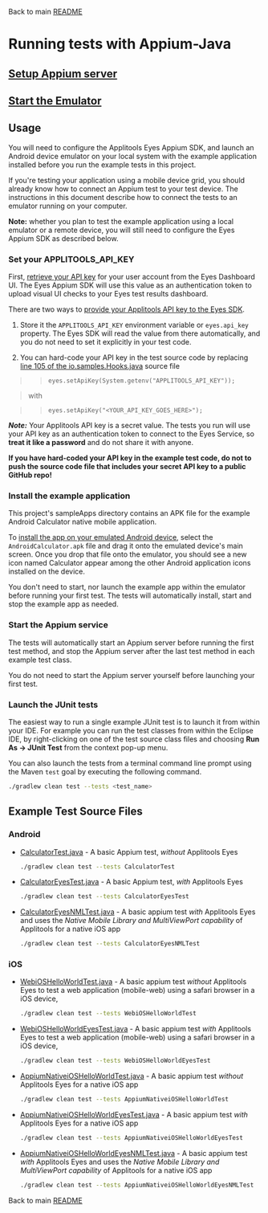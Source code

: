 Back to main [README](../README.md)

# Running tests with Appium-Java

## [Setup Appium server](README_MachineSetupInstructions.md)

## [Start the Emulator](README_MachineSetupInstructions.md)

## Usage

You will need to configure the Applitools Eyes Appium SDK, and launch an Android device
emulator on your local system with the example application installed before you run the
example tests in this project.

If you're testing your application using a mobile device grid, you should already know how
to connect an Appium test to your test device.  The instructions in this document describe
how to connect the tests to an emulator running on your computer.

**Note:** whether you plan to test the example application using a local emulator or a
remote device, you will still need to configure the Eyes Appium SDK as described below.

### Set your APPLITOOLS_API_KEY

First, 
[retrieve your API key](https://applitools.com/docs/topics/overview/obtain-api-key.html) 
for your user account from the Eyes Dashboard UI.  The Eyes Appium SDK will use this value 
as an authentication token to upload visual UI checks to your Eyes test results dashboard.

There are two ways to 
[provide your Applitools API key to the Eyes SDK](https://applitools.com/tutorials/quickstart/web/selenium/java/basic#setting-applitools-variables).

1. Store it the `APPLITOOLS_API_KEY` environment variable or `eyes.api_key` property.
   The Eyes SDK will read the value from there automatically, and you do not need to set 
   it explicitly in your test code.
  
2. You can hard-code your API key in the test source code by replacing 
   [line 105 of the io.samples.Hooks.java](src/test/java/android/io.samples.Hooks.java#L105) source file

>> `eyes.setApiKey(System.getenv("APPLITOOLS_API_KEY"));`

> with 

>> `eyes.setApiKey("<YOUR_API_KEY_GOES_HERE>");`

***Note:*** Your Applitools API key is a secret value.  The tests you run will
use your API key as an authentication token to connect to the Eyes Service, so 
**treat it like a password** and do not share it with anyone.

**If you have hard-coded your API key in the example test code, do not to push the source code file that includes your secret API key to a public GitHub repo!**


### Install the example application

This project's sampleApps directory contains an APK file for the example Android 
Calculator native mobile application.

To 
[install the app on your emulated Android device](https://developer.android.com/studio/run/emulator-install-add-files), 
select the `AndroidCalculator.apk` file and drag it onto the emulated device's main 
screen.  Once you drop that file onto the emulator, you should see a new icon named 
Calculator appear among the other Android application icons installed on the device.

You don't need to start, nor launch the example app within the emulator before running your first
test.  The tests will automatically install, start and stop the example app as needed.

### Start the Appium service

The tests will automatically start an Appium server before running the first test method,
and stop the Appium server after the last test method in each example test class.

You do not need to start the Appium server yourself before launching your first test.

### Launch the JUnit tests

The easiest way to run a single example JUnit test is to launch it from within your IDE.
For example you can run the test classes from within the Eclipse IDE, by right-clicking on
one of the test source class files and choosing **Run As -> JUnit Test** from the context
pop-up menu.

You can also launch the tests from a terminal command line prompt using the Maven `test` 
goal by executing the following command.

```bash
./gradlew clean test --tests <test_name>
```

## Example Test Source Files

### Android
* [CalculatorTest.java](src/test/java/android/CalculatorTest.java) - A basic Appium test, *without* Applitools Eyes
   ```bash
   ./gradlew clean test --tests CalculatorTest
   ```

* [CalculatorEyesTest.java](src/test/java/android/CalculatorEyesTest.java) - A basic Appium test, *with* Applitools Eyes
   ```bash
   ./gradlew clean test --tests CalculatorEyesTest
   ```
  
* [CalculatorEyesNMLTest.java](src/test/java/android/CalculatorEyesNMLTest.java) - A basic appium test *with* Applitools Eyes and uses the *Native Mobile Library and MultiViewPort capability* of Applitools for a native iOS app
   ```bash
   ./gradlew clean test --tests CalculatorEyesNMLTest
   ```

### iOS

* [WebiOSHelloWorldTest.java](src/test/java/ios/WebiOSHelloWorldTest.java) - A basic appium test *without* Applitools Eyes to test a web application (mobile-web) using a safari browser in a iOS device, 
   ```bash
   ./gradlew clean test --tests WebiOSHelloWorldTest
   ```

* [WebiOSHelloWorldEyesTest.java](src/test/java/ios/WebiOSHelloWorldEyesTest.java) - A basic appium test *with* Applitools Eyes to test a web application (mobile-web) using a safari browser in a iOS device,
   ```bash
   ./gradlew clean test --tests WebiOSHelloWorldEyesTest
   ```

* [AppiumNativeiOSHelloWorldTest.java](src/test/java/io/samples/appium/ios/AppiumNativeiOSHelloWorldTest.java) - A basic appium test *without* Applitools Eyes for a native iOS app
   ```bash
   ./gradlew clean test --tests AppiumNativeiOSHelloWorldTest
   ```

* [AppiumNativeiOSHelloWorldEyesTest.java](src/test/java/io/samples/appium/ios/AppiumNativeiOSHelloWorldEyesTest.java) - A basic appium test *with* Applitools Eyes for a native iOS app 
   ```bash
   ./gradlew clean test --tests AppiumNativeiOSHelloWorldEyesTest
   ```
  
* [AppiumNativeiOSHelloWorldEyesNMLTest.java](src/test/java/io/samples/appium/ios/AppiumNativeiOSHelloWorldEyesNMLTest.java) - A basic appium test *with* Applitools Eyes and uses the *Native Mobile Library and MultiViewPort capability* of Applitools for a native iOS app
   ```bash
   ./gradlew clean test --tests AppiumNativeiOSHelloWorldEyesNMLTest
   ```

Back to main [README](../README.md)
